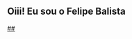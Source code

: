 ## Oiii! Eu sou o Felipe Balista
<div align="center">
  <a href="https://github.com/FeBalista">
</div>
 ##
